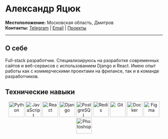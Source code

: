 # Александр Яцюк

**Местоположение:** Московская область, Дмитров  
**Контакты:** [Telegram](https://t.me/quack3r1) | [Email](mailto:yatsuksasha2008@gmail.com) | [Проекты](https://wheresite.ru)

---

## О себе

Full-stack разработчик. Специализируюсь на разработке современных сайтов и веб-сервисов с использованием Django и React. Имею опыт работы как с коммерческими проектами на фрилансе, так и в команде разработчиков.

## Технические навыки

<div align="center">
<img src="https://cdn.jsdelivr.net/gh/devicons/devicon/icons/python/python-original.svg" width="50" height="50" alt="Python"/>
<img src="https://cdn.jsdelivr.net/gh/devicons/devicon/icons/javascript/javascript-original.svg" width="50" height="50" alt="JavaScript"/>
<img src="https://cdn.jsdelivr.net/gh/devicons/devicon/icons/react/react-original.svg" width="50" height="50" alt="React"/>
<img src="https://cdn.jsdelivr.net/gh/devicons/devicon/icons/django/django-plain.svg" width="50" height="50" alt="Django"/>
<img src="https://cdn.jsdelivr.net/gh/devicons/devicon/icons/postgresql/postgresql-original.svg" width="50" height="50" alt="PostgreSQL"/>
<img src="https://cdn.jsdelivr.net/gh/devicons/devicon/icons/redis/redis-original.svg" width="50" height="50" alt="Redis"/>
<img src="https://cdn.jsdelivr.net/gh/devicons/devicon/icons/git/git-original.svg" width="50" height="50" alt="Git"/>
<img src="https://cdn.jsdelivr.net/gh/devicons/devicon/icons/docker/docker-original.svg" width="50" height="50" alt="Docker"/>
<img src="https://cdn.jsdelivr.net/gh/devicons/devicon/icons/figma/figma-original.svg" width="50" height="50" alt="Figma"/>
<img src="https://cdn.jsdelivr.net/gh/devicons/devicon/icons/photoshop/photoshop-plain.svg" width="50" height="50" alt="Photoshop"/>
</div>
